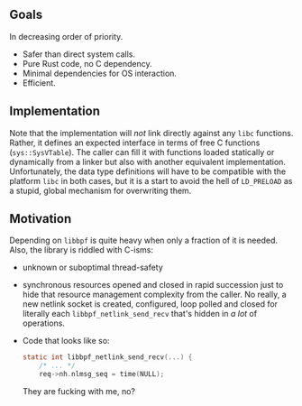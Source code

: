 ## Goals

In decreasing order of priority.

* Safer than direct system calls.
* Pure Rust code, no C dependency.
* Minimal dependencies for OS interaction.
* Efficient.

## Implementation

Note that the implementation will _not_ link directly against any `libc`
functions. Rather, it defines an expected interface in terms of free C
functions (`sys::SysVTable`). The caller can fill it with functions loaded
statically or dynamically from a linker but also with another equivalent
implementation. Unfortunately, the data type definitions will have to be
compatible with the platform `libc` in both cases, but it is a start to avoid
the hell of `LD_PRELOAD` as a stupid, global mechanism for overwriting them.

## Motivation

Depending on `libbpf` is quite heavy when only a fraction of it is needed.
Also, the library is riddled with C-isms:

* unknown or suboptimal thread-safety
* synchronous resources opened and closed in rapid succession just to hide that
  resource management complexity from the caller. No really, a new netlink
  socket is created, configured, loop polled and closed for literally each
  `libbpf_netlink_send_recv` that's hidden in _a lot_ of operations.
* Code that looks like so:

  ```c
  static int libbpf_netlink_send_recv(...) {
      /* ... */
      req->nh.nlmsg_seq = time(NULL);
  ```

  They are fucking with me, no?
